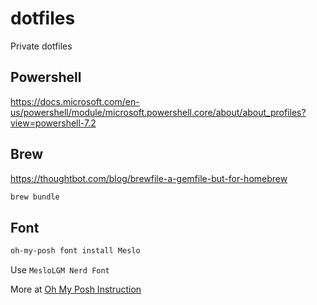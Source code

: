 # dotfiles

Private dotfiles

## Powershell

<https://docs.microsoft.com/en-us/powershell/module/microsoft.powershell.core/about/about_profiles?view=powershell-7.2>

## Brew

<https://thoughtbot.com/blog/brewfile-a-gemfile-but-for-homebrew>

```sh
brew bundle
```

## Font

```sh
oh-my-posh font install Meslo
```

Use `MesloLGM Nerd Font`

More at [Oh My Posh Instruction](https://ohmyposh.dev/docs/installation/fonts#configuration)
